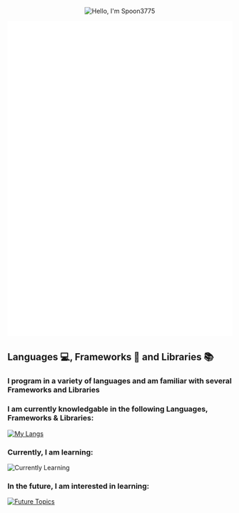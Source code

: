 <p align="center">
  <img src="https://capsule-render.vercel.app/api?type=waving&color=gradient&height=200&text=Hello,%20I'm%20Spoon3775&fontSize=60&fontColor=FFFFFF&fontAlign=50&fontAlignY=50" alt="Hello, I'm Spoon3775"/>
</p>

<p align="center">
  <img src="github-metrics.svg" alt="Metrics" width="800">
</p>

## Languages 💻, Frameworks 📝 and Libraries 📚
### I program in a variety of languages and am familiar with several Frameworks and Libraries
### I am currently knowledgable in the following Languages, Frameworks & Libraries:
[![My Langs](https://skillicons.dev/icons?i=cs,cpp,js,postgres,py,html,css,lua,react,arduino)](https://skillicons.dev)
### Currently, I am learning:
![Currently Learning](https://go-skill-icons.vercel.app/api/icons?i=c,asm&titles=true)
### In the future, I am interested in learning:
[![Future Topics](https://skillicons.dev/icons?i=go,nextjs,php)](https://skillicons.dev)
